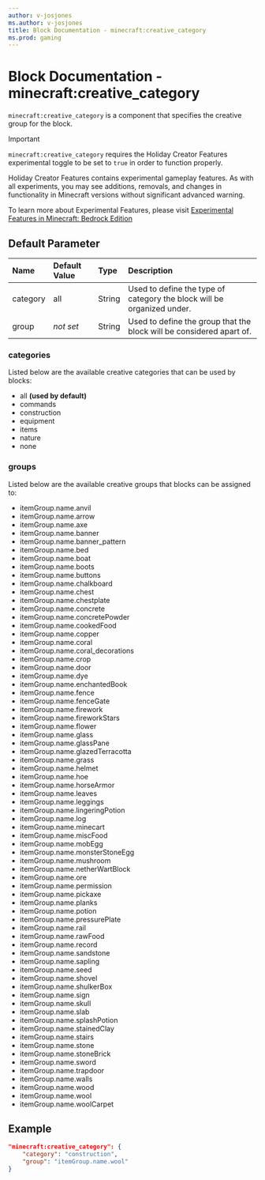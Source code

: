 ```yaml
---
author: v-josjones
ms.author: v-josjones
title: Block Documentation - minecraft:creative_category
ms.prod: gaming
---
```


# Block Documentation - minecraft:creative_category

`minecraft:creative_category` is a component that specifies the creative group for the block.

>[!IMPORTANT]
> `minecraft:creative_category` requires the Holiday Creator Features experimental toggle to be set to `true` in order to function properly.
>
>Holiday Creator Features contains experimental gameplay features. As with all experiments, you may see additions, removals, and changes in functionality in Minecraft versions without significant advanced warning.
>
>To learn more about Experimental Features, please visit [Experimental Features in Minecraft: Bedrock Edition](../../../../../Documents/ExperimentalFeaturesToggle.md)

## Default Parameter

|Name |Default Value  |Type  |Description  |
|:----------|:----------|:----------|:----------|
|category |all |String |Used to define the type of category the block will be organized under.|
|group |*not set* |String |Used to define the group that the block will be considered apart of.|

### categories

Listed below are the available creative categories that can be used by blocks:

- all **(used by default)**
- commands
- construction
- equipment
- items
- nature
- none

### groups

Listed below are the available creative groups that blocks can be assigned to:

- itemGroup.name.anvil
- itemGroup.name.arrow
- itemGroup.name.axe
- itemGroup.name.banner
- itemGroup.name.banner_pattern
- itemGroup.name.bed
- itemGroup.name.boat
- itemGroup.name.boots
- itemGroup.name.buttons
- itemGroup.name.chalkboard
- itemGroup.name.chest
- itemGroup.name.chestplate
- itemGroup.name.concrete
- itemGroup.name.concretePowder
- itemGroup.name.cookedFood
- itemGroup.name.copper
- itemGroup.name.coral
- itemGroup.name.coral_decorations
- itemGroup.name.crop
- itemGroup.name.door
- itemGroup.name.dye
- itemGroup.name.enchantedBook
- itemGroup.name.fence
- itemGroup.name.fenceGate
- itemGroup.name.firework
- itemGroup.name.fireworkStars
- itemGroup.name.flower
- itemGroup.name.glass
- itemGroup.name.glassPane
- itemGroup.name.glazedTerracotta
- itemGroup.name.grass
- itemGroup.name.helmet
- itemGroup.name.hoe
- itemGroup.name.horseArmor
- itemGroup.name.leaves
- itemGroup.name.leggings
- itemGroup.name.lingeringPotion
- itemGroup.name.log
- itemGroup.name.minecart
- itemGroup.name.miscFood
- itemGroup.name.mobEgg
- itemGroup.name.monsterStoneEgg
- itemGroup.name.mushroom
- itemGroup.name.netherWartBlock
- itemGroup.name.ore
- itemGroup.name.permission
- itemGroup.name.pickaxe
- itemGroup.name.planks
- itemGroup.name.potion
- itemGroup.name.pressurePlate
- itemGroup.name.rail
- itemGroup.name.rawFood
- itemGroup.name.record
- itemGroup.name.sandstone
- itemGroup.name.sapling
- itemGroup.name.seed
- itemGroup.name.shovel
- itemGroup.name.shulkerBox
- itemGroup.name.sign
- itemGroup.name.skull
- itemGroup.name.slab
- itemGroup.name.splashPotion
- itemGroup.name.stainedClay
- itemGroup.name.stairs
- itemGroup.name.stone
- itemGroup.name.stoneBrick
- itemGroup.name.sword
- itemGroup.name.trapdoor
- itemGroup.name.walls
- itemGroup.name.wood
- itemGroup.name.wool
- itemGroup.name.woolCarpet

## Example

```json
"minecraft:creative_category": {
    "category": "construction",
    "group": "itemGroup.name.wool"
}
```
